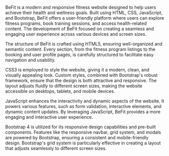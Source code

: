 BeFit is a modern and responsive fitness website designed to help users achieve their health and wellness goals. Built using HTML, CSS, JavaScript, and Bootstrap, BeFit offers a user-friendly platform where users can explore fitness programs, book training sessions, and access health-related content. The development of BeFit focused on creating a seamless and engaging user experience across various devices and screen sizes.

The structure of BeFit is crafted using HTML5, ensuring well-organized and semantic content. Every section, from the fitness program listings to the booking and user profile pages, is carefully structured to facilitate easy navigation and usability.

CSS3 is employed to style the website, giving it a modern, clean, and visually appealing look. Custom styles, combined with Bootstrap's robust framework, ensure that the design is both attractive and responsive. The layout adjusts fluidly to different screen sizes, making the website accessible on desktops, tablets, and mobile devices.

JavaScript enhances the interactivity and dynamic aspects of the website. It powers various features, such as form validation, interactive elements, and dynamic content updates. By leveraging JavaScript, BeFit provides a more engaging and interactive user experience.

Bootstrap 4 is utilized for its responsive design capabilities and pre-built components. Features like the responsive navbar, grid system, and modals are powered by Bootstrap, ensuring a consistent and mobile-friendly design. Bootstrap's grid system is particularly effective in creating a layout that adjusts seamlessly to different screen sizes.
